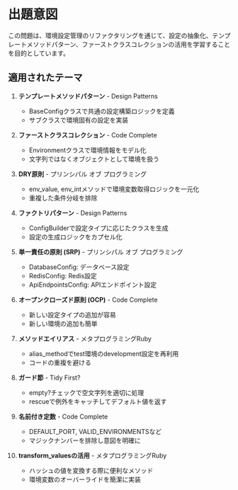 # 出題意図

この問題は、環境設定管理のリファクタリングを通じて、設定の抽象化、テンプレートメソッドパターン、ファーストクラスコレクションの活用を学習することを目的としています。

## 適用されたテーマ

1. **テンプレートメソッドパターン** - Design Patterns
   - BaseConfigクラスで共通の設定構築ロジックを定義
   - サブクラスで環境固有の設定を実装

2. **ファーストクラスコレクション** - Code Complete
   - Environmentクラスで環境情報をモデル化
   - 文字列ではなくオブジェクトとして環境を扱う

3. **DRY原則** - プリンシパル オブ プログラミング
   - env_value, env_intメソッドで環境変数取得ロジックを一元化
   - 重複した条件分岐を排除

4. **ファクトリパターン** - Design Patterns
   - ConfigBuilderで設定タイプに応じたクラスを生成
   - 設定の生成ロジックをカプセル化

5. **単一責任の原則 (SRP)** - プリンシパル オブ プログラミング
   - DatabaseConfig: データベース設定
   - RedisConfig: Redis設定
   - ApiEndpointsConfig: APIエンドポイント設定

6. **オープンクローズド原則 (OCP)** - Code Complete
   - 新しい設定タイプの追加が容易
   - 新しい環境の追加も簡単

7. **メソッドエイリアス** - メタプログラミングRuby
   - alias_methodでtest環境のdevelopment設定を再利用
   - コードの重複を避ける

8. **ガード節** - Tidy First?
   - empty?チェックで空文字列を適切に処理
   - rescueで例外をキャッチしてデフォルト値を返す

9. **名前付き定数** - Code Complete
   - DEFAULT_PORT, VALID_ENVIRONMENTSなど
   - マジックナンバーを排除し意図を明確に

10. **transform_valuesの活用** - メタプログラミングRuby
    - ハッシュの値を変換する際に便利なメソッド
    - 環境変数のオーバーライドを簡潔に実装